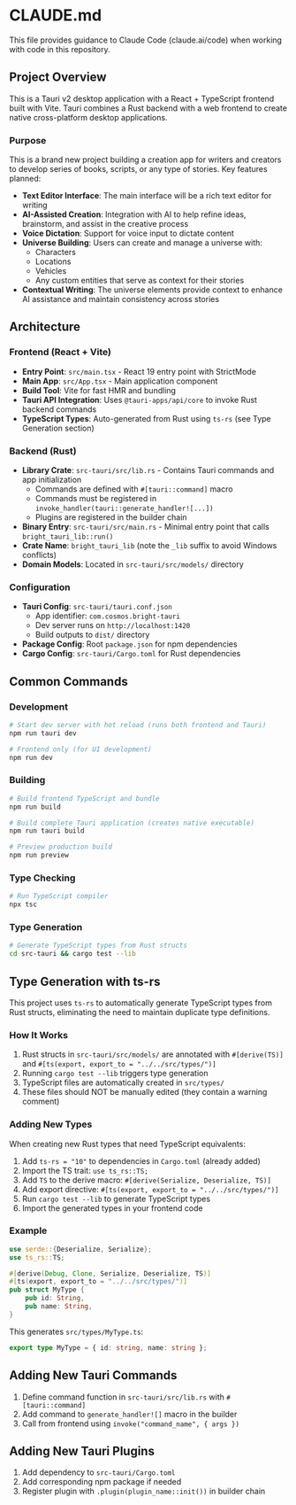 # CLAUDE.md

This file provides guidance to Claude Code (claude.ai/code) when working with code in this repository.

## Project Overview

This is a Tauri v2 desktop application with a React + TypeScript frontend built with Vite. Tauri combines a Rust backend with a web frontend to create native cross-platform desktop applications.

### Purpose

This is a brand new project building a creation app for writers and creators to develop series of books, scripts, or any type of stories. Key features planned:

- **Text Editor Interface**: The main interface will be a rich text editor for writing
- **AI-Assisted Creation**: Integration with AI to help refine ideas, brainstorm, and assist in the creative process
- **Voice Dictation**: Support for voice input to dictate content
- **Universe Building**: Users can create and manage a universe with:
  - Characters
  - Locations
  - Vehicles
  - Any custom entities that serve as context for their stories
- **Contextual Writing**: The universe elements provide context to enhance AI assistance and maintain consistency across stories

## Architecture

### Frontend (React + Vite)
- **Entry Point**: `src/main.tsx` - React 19 entry point with StrictMode
- **Main App**: `src/App.tsx` - Main application component
- **Build Tool**: Vite for fast HMR and bundling
- **Tauri API Integration**: Uses `@tauri-apps/api/core` to invoke Rust backend commands
- **TypeScript Types**: Auto-generated from Rust using `ts-rs` (see Type Generation section)

### Backend (Rust)
- **Library Crate**: `src-tauri/src/lib.rs` - Contains Tauri commands and app initialization
  - Commands are defined with `#[tauri::command]` macro
  - Commands must be registered in `invoke_handler(tauri::generate_handler![...])`
  - Plugins are registered in the builder chain
- **Binary Entry**: `src-tauri/src/main.rs` - Minimal entry point that calls `bright_tauri_lib::run()`
- **Crate Name**: `bright_tauri_lib` (note the `_lib` suffix to avoid Windows conflicts)
- **Domain Models**: Located in `src-tauri/src/models/` directory

### Configuration
- **Tauri Config**: `src-tauri/tauri.conf.json`
  - App identifier: `com.cosmos.bright-tauri`
  - Dev server runs on `http://localhost:1420`
  - Build outputs to `dist/` directory
- **Package Config**: Root `package.json` for npm dependencies
- **Cargo Config**: `src-tauri/Cargo.toml` for Rust dependencies

## Common Commands

### Development
```bash
# Start dev server with hot reload (runs both frontend and Tauri)
npm run tauri dev

# Frontend only (for UI development)
npm run dev
```

### Building
```bash
# Build frontend TypeScript and bundle
npm run build

# Build complete Tauri application (creates native executable)
npm run tauri build

# Preview production build
npm run preview
```

### Type Checking
```bash
# Run TypeScript compiler
npx tsc
```

### Type Generation
```bash
# Generate TypeScript types from Rust structs
cd src-tauri && cargo test --lib
```

## Type Generation with ts-rs

This project uses `ts-rs` to automatically generate TypeScript types from Rust structs, eliminating the need to maintain duplicate type definitions.

### How It Works

1. Rust structs in `src-tauri/src/models/` are annotated with `#[derive(TS)]` and `#[ts(export, export_to = "../../src/types/")]`
2. Running `cargo test --lib` triggers type generation
3. TypeScript files are automatically created in `src/types/`
4. These files should NOT be manually edited (they contain a warning comment)

### Adding New Types

When creating new Rust types that need TypeScript equivalents:

1. Add `ts-rs = "10"` to dependencies in `Cargo.toml` (already added)
2. Import the TS trait: `use ts_rs::TS;`
3. Add `TS` to the derive macro: `#[derive(Serialize, Deserialize, TS)]`
4. Add export directive: `#[ts(export, export_to = "../../src/types/")]`
5. Run `cargo test --lib` to generate TypeScript types
6. Import the generated types in your frontend code

### Example

```rust
use serde::{Deserialize, Serialize};
use ts_rs::TS;

#[derive(Debug, Clone, Serialize, Deserialize, TS)]
#[ts(export, export_to = "../../src/types/")]
pub struct MyType {
    pub id: String,
    pub name: String,
}
```

This generates `src/types/MyType.ts`:
```typescript
export type MyType = { id: string, name: string };
```

## Adding New Tauri Commands

1. Define command function in `src-tauri/src/lib.rs` with `#[tauri::command]`
2. Add command to `generate_handler![]` macro in the builder
3. Call from frontend using `invoke("command_name", { args })`

## Adding New Tauri Plugins

1. Add dependency to `src-tauri/Cargo.toml`
2. Add corresponding npm package if needed
3. Register plugin with `.plugin(plugin_name::init())` in builder chain
